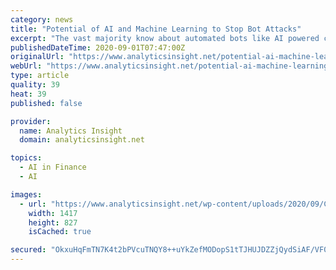 ```yaml
---
category: news
title: "Potential of AI and Machine Learning to Stop Bot Attacks"
excerpt: "The vast majority know about automated bots like AI powered chatbots are really software applications that can utilize artificial intelligence to interact with human users to achieve a task. Read how does AI and Machine Learning can stop bot attacks to ensure a secure business environment."
publishedDateTime: 2020-09-01T07:47:00Z
originalUrl: "https://www.analyticsinsight.net/potential-ai-machine-learning-stop-bot-attacks/"
webUrl: "https://www.analyticsinsight.net/potential-ai-machine-learning-stop-bot-attacks/"
type: article
quality: 39
heat: 39
published: false

provider:
  name: Analytics Insight
  domain: analyticsinsight.net

topics:
  - AI in Finance
  - AI

images:
  - url: "https://www.analyticsinsight.net/wp-content/uploads/2020/09/Chatbots.png"
    width: 1417
    height: 827
    isCached: true

secured: "OkxuHqFmTN7K4t2bPVcuTNQY8++uYkZefMODopS1tTJHUJDZZjQydSiAF/VF0eLWD8xEOAS0PDNLbmBWeS973y3smc09/9ghNNOuRNlG59LBARZP9hteT1RHhP3/XS9yuVZVbU8XTIMC/Sdk4Z46iIv/v5xYWiTmsqtV8C+2Y5jYkrA0VvSboIqJ1FnPiXXQaYULACGFYB+FsC9z7MRaNGClrgIRkxuNWSoEh4amk0OYp9o9RZi5uAsCSwArF/NN2KPRn+3Tr1BUAyzsEdRnSuB8Hb0CQpJ+akc2d1ALqAMLCAIGLyxa0fEVVZQrpti/LMv2Zyg+k0jaiJOV5ac3VZLId77E47sBr00XoPaxH9k=;KN0wkPd4RYnrLbE07xjF0A=="
---
```


